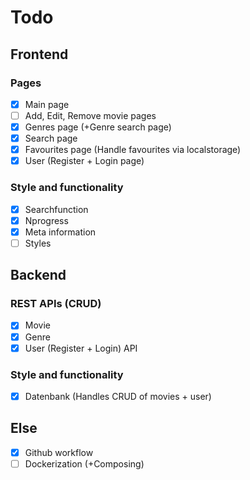 # Todo

## Frontend

### Pages

- [X] Main page
- [ ] Add, Edit, Remove movie pages
- [X] Genres page (+Genre search page)
- [X] Search page
- [X] Favourites page (Handle favourites via localstorage)
- [X] User (Register + Login page)

### Style and functionality

- [X] Searchfunction
- [X] Nprogress
- [X] Meta information
- [ ] Styles

## Backend

### REST APIs (CRUD)

- [X] Movie
- [X] Genre
- [X] User (Register + Login) API

### Style and functionality

- [X] Datenbank (Handles CRUD of movies + user)

## Else

- [X] Github workflow
- [ ] Dockerization (+Composing)
